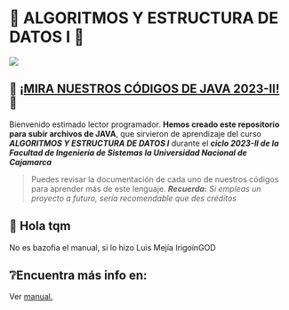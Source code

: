 # 🤖 ALGORITMOS Y ESTRUCTURA DE DATOS I 📖
<img src="https://i.imgur.com/aA79zwR.png">

##  🍵 [¡MIRA NUESTROS CÓDIGOS DE JAVA 2023-II!](docs/Info.md) 🍵
Bienvenido estimado lector programador. **Hemos creado este repositorio para subir archivos de JAVA**, que sirvieron de aprendizaje del curso **_ALGORITMOS Y ESTRUCTURA DE DATOS I_** durante el **_ciclo 2023-II de la Facultad de Ingeniería de Sistemas la Universidad Nacional de Cajamarca_** 

> Puedes revisar la documentación de cada uno de nuestros códigos para aprender más de este lenguaje. **_Recuerda_:** _Si empleas un proyecto a futuro, sería recomendable que des créditos_

## 🐒 Hola tqm
No es bazofia el manual, si lo hizo Luis Mejía IrigoínGOD 

## ❔Encuentra más info en: 
Ver [manual.](docs/Info.md)
